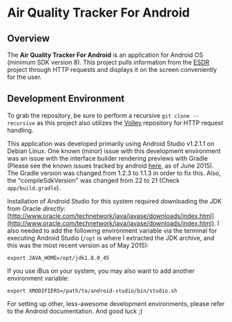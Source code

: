 Air Quality Tracker For Android
===============================

Overview
--------

The **Air Quality Tracker For Android** is an application for Android OS (minimum SDK version 8). This project pulls information from the [ESDR](https://github.com/CMU-CREATE-Lab/esdr) project through HTTP requests and displays it on the screen conveniently for the user.

Development Environment
-----------------------

To grab the repository, be sure to perform a recursive `git clone --recursive` as this project also utilizes the [Volley](https://developer.android.com/training/volley/index.html) repository for HTTP request handling.

This application was developed primarily using Android Studio v1.2.1.1 on Debian Linux. One known (minor) issue with this development environment was an issue with the interface builder rendering previews with Gradle (Please see the known issues tracked by android [here](http://tools.android.com/knownissues#TOC-Can-t-Render-Layouts-in-Android-Studio-1.2), as of June 2015). The Gradle version was changed from 1.2.3 to 1.1.3 in order to fix this. Also, the "compileSdkVersion" was changed from 22 to 21 (Check `app/build.gradle`).

Installation of Android Studio for this system required downloading the JDK from Oracle *directly*: [http://www.oracle.com/technetwork/java/javase/downloads/index.html](http://www.oracle.com/technetwork/java/javase/downloads/index.html). I also needed to add the following environment variable via the terminal for executing Android Studio (`/opt` is where I extracted the JDK archive, and this was the most recent version as of May 2015):

    export JAVA_HOME=/opt/jdk1.8.0_45

If you use iBus on your system, you may also want to add another environment variable:

    export XMODIFIERS=/path/to/android-studio/bin/studio.sh

For setting up other, less-awesome development environments, please refer to the Android documentation. And good luck ;)
